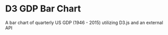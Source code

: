 # D3 GDP Bar Chart
A bar chart of quarterly US GDP (1946 - 2015) utilizing D3.js and an external API
